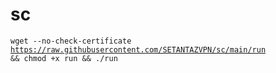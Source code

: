 # sc
<code>wget --no-check-certificate https://raw.githubusercontent.com/SETANTAZVPN/sc/main/run && chmod +x run && ./run </code>
